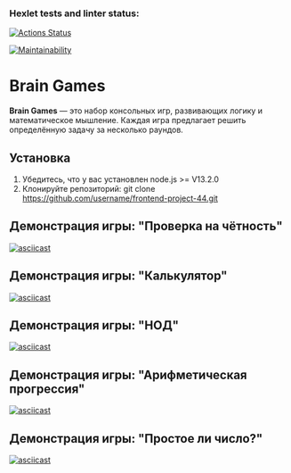 ### Hexlet tests and linter status:
[![Actions Status](https://github.com/arturyeszhanov/frontend-project-44/actions/workflows/hexlet-check.yml/badge.svg)](https://github.com/arturyeszhanov/frontend-project-44/actions)

[![Maintainability](https://api.codeclimate.com/v1/badges/b2b9d8de50692731e5ba/maintainability)](https://codeclimate.com/github/arturyeszhanov/frontend-project-44/maintainability)



# Brain Games
**Brain Games** — это набор консольных игр, развивающих логику и математическое мышление. 
Каждая игра предлагает решить определённую задачу за несколько раундов.


## Установка

1. Убедитесь, что у вас установлен node.js >= V13.2.0
2. Клонируйте репозиторий:
   git clone https://github.com/username/frontend-project-44.git





## Демонстрация игры: "Проверка на чётность"
[![asciicast](https://asciinema.org/a/cvwAZzMlVqXb1JRDTnmB2OKHb.svg)](https://asciinema.org/a/cvwAZzMlVqXb1JRDTnmB2OKHb)



## Демонстрация игры: "Калькулятор"
[![asciicast](https://asciinema.org/a/2FauBGOtUJrvwHjUO5tfZwv4H.svg)](https://asciinema.org/a/2FauBGOtUJrvwHjUO5tfZwv4H)



## Демонстрация игры: "НОД"
[![asciicast](https://asciinema.org/a/AttuUtY1ETadqBTh7lrJnhc4n.svg)](https://asciinema.org/a/AttuUtY1ETadqBTh7lrJnhc4n)



## Демонстрация игры: "Арифметическая прогрессия"
[![asciicast](https://asciinema.org/a/Sxwwr0piXHKKOhxnHz5vZaaZk.svg)](https://asciinema.org/a/Sxwwr0piXHKKOhxnHz5vZaaZk)



## Демонстрация игры: "Простое ли число?"
[![asciicast](https://asciinema.org/a/YBlnfqSTHFshbfYH8HBDdruvD.svg)](https://asciinema.org/a/YBlnfqSTHFshbfYH8HBDdruvD)